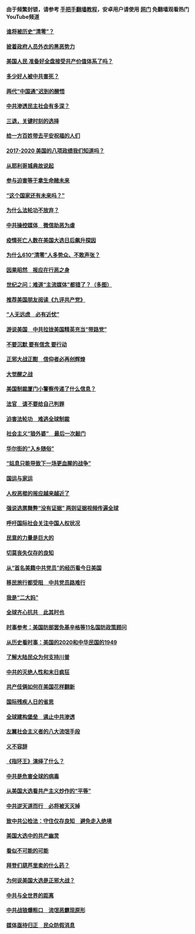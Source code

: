 #### 由于频繁封锁，请参考 [手把手翻墙教程](https://github.com/gfw-breaker/guides/wiki/)，安卓用户请使用 [网门](https://github.com/gfw-breaker/nogfw/blob/master/dl.md?t=01052100) 免翻墙观看热门YouTube频道 

#### [谁将被历史“清零”？](../pages/73/417485.md?t=01052100) 

#### [披着政府人员外衣的黑恶势力](../pages/73/417442.md?t=01052100) 

#### [美国人民 准备好全盘接受共产价值体系了吗？](../pages/73/417491.md?t=01052100) 

#### [多少好人被中共害死？](../pages/73/417144.md?t=01052100) 

#### [两代“中国通”迟到的醒悟](../pages/73/417064.md?t=01052100) 

#### [中共渗透民主社会有多深？](../pages/73/417063.md?t=01052100) 

#### [三退，关键时刻的选择](../pages/73/416969.md?t=01052100) 

#### [给一方百姓带去平安祝福的人们](../pages/73/416941.md?t=01052100) 

#### [2017-2020  美国的八项政绩我们知道吗？](../pages/73/416968.md?t=01052100) 

#### [从耶利哥城典故说起](../pages/73/416892.md?t=01052100) 

#### [参与迫害等于拿生命赌未来](../pages/73/416856.md?t=01052100) 

#### [“这个国家还有未来吗？”](../pages/73/416852.md?t=01052100) 

#### [为什么法轮功不放弃？](../pages/73/416864.md?t=01052100) 

#### [中共操控媒体　微信助恶为虐](../pages/73/416724.md?t=01052100) 

#### [疫情死亡人数在美国大选日后飙升探因](../pages/73/416606.md?t=01052100) 

#### [为什么610“清零”人多势众、不敢声张？](../pages/73/416632.md?t=01052100) 

#### [因果昭然　报应在行恶之身](../pages/73/416582.md?t=01052100) 

#### [世纪之问：难道“主流媒体”都错了？（多图）](../pages/73/416571.md?t=01052100) 

#### [推荐美国朋友阅读《九评共产党》](../pages/73/416510.md?t=01052100) 

#### [“人无远虑　必有近忧”](../pages/73/416513.md?t=01052100) 

#### [游说美国　中共拉拢美国精英充当“带路党”](../pages/73/416529.md?t=01052100) 

#### [不要沉默 要有信念 要行动](../pages/73/416457.md?t=01052100) 

#### [正邪大战正酣　信仰者必再创辉煌](../pages/73/416433.md?t=01052100) 

#### [大觉醒之战](../pages/73/416456.md?t=01052100) 

#### [美国制裁厦门小警察传递了什么信息？](../pages/73/416432.md?t=01052100) 

#### [法官　请不要给自己判罪](../pages/73/416379.md?t=01052100) 

#### [迫害法轮功　难逃全球制裁](../pages/73/416380.md?t=01052100) 

#### [社会主义“狼外婆”　最后一次敲门](../pages/73/416394.md?t=01052100) 

#### [华尔街的“入乡随俗”](../pages/73/416395.md?t=01052100) 

#### [“姑息只能导致下一场更血腥的战争”](../pages/73/416223.md?t=01052100) 

#### [国运与家运](../pages/73/416224.md?t=01052100) 

#### [人权恶棍的报应越来越近了](../pages/73/416276.md?t=01052100) 

#### [强说选票舞弊“没有证据” 两则证据视频传遍全球](../pages/73/416227.md?t=01052100) 

#### [呼吁国际社会关注中国人权状况](../pages/73/416135.md?t=01052100) 

#### [民意的力量是巨大的](../pages/73/416222.md?t=01052100) 

#### [切莫丧失仅存的良知](../pages/73/416134.md?t=01052100) 

#### [从“首名美籍中共党员”的经历看今日美国](../pages/73/416114.md?t=01052100) 

#### [移民旅行都受阻　中共党员路难行](../pages/73/416033.md?t=01052100) 

#### [我是“二大妈”](../pages/73/415529.md?t=01052100) 

#### [全球齐心抗共　此其时也](../pages/73/415989.md?t=01052100) 

#### [时事参考：美国防部罢免基辛格等11名国防政策顾问](../pages/73/415970.md?t=01052100) 

#### [从历史看时事：美国的2020和中华民国的1949](../pages/73/415949.md?t=01052100) 

#### [了解大陆民众为何支持川普](../pages/73/415950.md?t=01052100) 

#### [中共的灭绝人性和末日疯狂](../pages/73/415944.md?t=01052100) 

#### [共产伎俩如何在美国花样翻新](../pages/73/415908.md?t=01052100) 

#### [国际残疾人日的省思](../pages/73/415849.md?t=01052100) 

#### [全球建构堡垒　遏止中共渗透](../pages/73/415850.md?t=01052100) 

#### [左翼社会主义者的八大流氓手段](../pages/73/415802.md?t=01052100) 

#### [义不容辞](../pages/73/415807.md?t=01052100) 

#### [《指环王》演绎了什么？](../pages/73/415739.md?t=01052100) 

#### [中共是危害全球的病毒](../pages/73/415569.md?t=01052100) 

#### [从美国大选看共产主义炒作的“平等”](../pages/73/415654.md?t=01052100) 

#### [中共逆天道而行　必将被天灭掉](../pages/73/415626.md?t=01052100) 

#### [致中共公检法：守住仅存良知　避免走入绝境](../pages/73/415627.md?t=01052100) 

#### [美国大选中的共产幽灵](../pages/73/415618.md?t=01052100) 

#### [看似不可能的可能](../pages/73/415619.md?t=01052100) 

#### [拜登们葫芦里卖的什么药？](../pages/73/415531.md?t=01052100) 

#### [为何说美国大选是正邪大战？](../pages/73/415530.md?t=01052100) 

#### [中共与全世界的距离](../pages/73/415435.md?t=01052100) 

#### [中共战狼爆粗口　流氓恶霸现原形](../pages/73/415426.md?t=01052100) 

#### [媒体亟待归正　民众防假消息](../pages/73/415402.md?t=01052100) 

